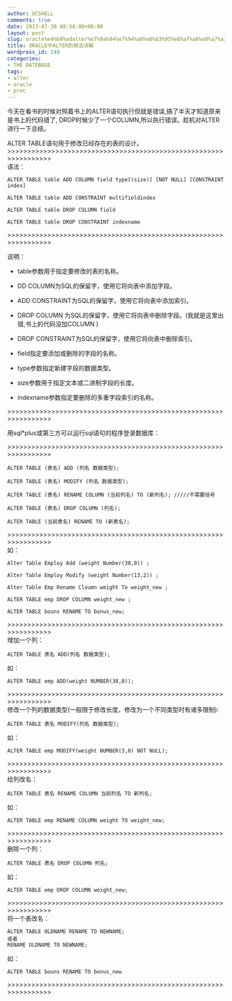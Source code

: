 ```yaml
---
author: UCSHELL
comments: true
date: 2013-07-30 08:54:00+00:00
layout: post
slug: oracle%e4%b8%adalter%e7%9a%84%e7%94%a8%e6%b3%95%e8%af%a6%e8%a7%a3
title: ORACLE中ALTER的用法详解
wordpress_id: 249
categories:
- THE DATEBASE
tags:
- alter
- oracle
- proc
---
```


今天在看书的时候对照着书上的ALTER语句执行但就是错误,搞了半天才知道原来是书上的代码错了, DROP时候少了一个COLUMN,所以执行错误。趁机对ALTER进行一下总结。   

ALTER TABLE语句用于修改已经存在的表的设计。   
\>>>>>>>>>>>>>>>>>>>>>>>>>>>>>>>>>>>>>>>>>>>>>>>>>>>>>>>>>>>>>>>>>   
语法：   

    ALTER TABLE table ADD COLUMN field type[(size)] [NOT NULL] [CONSTRAINT index]
    
    ALTER TABLE table ADD CONSTRAINT multifieldindex
    
    ALTER TABLE table DROP COLUMN field
    
    ALTER TABLE table DROP CONSTRAINT indexname

\>>>>>>>>>>>>>>>>>>>>>>>>>>>>>>>>>>>>>>>>>>>>>>>>>>>>>>>>>>>>>>>>>   

说明：   
* table参数用于指定要修改的表的名称。

* DD COLUMN为SQL的保留字，使用它将向表中添加字段。

* ADD CONSTRAINT为SQL的保留字，使用它将向表中添加索引。

* DROP COLUMN 为SQL的保留字，使用它将向表中删除字段。(我就是这里出错,书上的代码没加COLUMN )

* DROP CONSTRAINT为SQL的保留字，使用它将向表中删除索引。

* field指定要添加或删除的字段的名称。

* type参数指定新建字段的数据类型。

* size参数用于指定文本或二进制字段的长度。

* indexname参数指定要删除的多重字段索引的名称。   

\>>>>>>>>>>>>>>>>>>>>>>>>>>>>>>>>>>>>>>>>>>>>>>>>>>>>>>>>>>>>>>>>>   

用sql*plus或第三方可以运行sql语句的程序登录数据库：   

\>>>>>>>>>>>>>>>>>>>>>>>>>>>>>>>>>>>>>>>>>>>>>>>>>>>>>>>>>>>>>>>>>   

    ALTER TABLE (表名) ADD (列名 数据类型);
    
    ALTER TABLE (表名) MODIFY (列名 数据类型);
    
    ALTER TABLE (表名) RENAME COLUMN (当前列名) TO (新列名); /////不需要括号
    
    ALTER TABLE (表名) DROP COLUMN (列名);
    
    ALTER TABLE (当前表名) RENAME TO (新表名);   
\>>>>>>>>>>>>>>>>>>>>>>>>>>>>>>>>>>>>>>>>>>>>>>>>>>>>>>>>>>>>>>>>>   
如：   

    Alter Table Employ Add (weight Number(38,0)) ;
    
    Alter Table Employ Modify (weight Number(13,2)) ;
    
    Alter Table Emp Rename Cloumn weight To weight_new ;
    
    ALTER TABLE emp DROP COLUMN weight_new ;
    
    ALTER TABLE bouns RENAME TO bonus_new;   
\>>>>>>>>>>>>>>>>>>>>>>>>>>>>>>>>>>>>>>>>>>>>>>>>>>>>>>>>>>>>>>>>>   
增加一个列：   

	ALTER TABLE 表名 ADD(列名 数据类型);   
如：   

	ALTER TABLE emp ADD(weight NUMBER(38,0));   
\>>>>>>>>>>>>>>>>>>>>>>>>>>>>>>>>>>>>>>>>>>>>>>>>>>>>>>>>>>>>>>>>>   
修改一个列的数据类型(一般限于修改长度，修改为一个不同类型时有诸多限制): 

	ALTER TABLE 表名 MODIFY(列名 数据类型);   
如：   
	
    ALTER TABLE emp MODIFY(weight NUMBER(3,0) NOT NULL);   
\>>>>>>>>>>>>>>>>>>>>>>>>>>>>>>>>>>>>>>>>>>>>>>>>>>>>>>>>>>>>>>>>>   
给列改名：   

	ALTER TABLE 表名 RENAME COLUMN 当前列名 TO 新列名;   
如：   

	ALTER TABLE emp RENAME COLUMN weight TO weight_new;   
\>>>>>>>>>>>>>>>>>>>>>>>>>>>>>>>>>>>>>>>>>>>>>>>>>>>>>>>>>>>>>>>>>   
删除一个列：   
	
    ALTER TABLE 表名 DROP COLUMN 列名;   
如：   

	ALTER TABLE emp DROP COLUMN weight_new;   
\>>>>>>>>>>>>>>>>>>>>>>>>>>>>>>>>>>>>>>>>>>>>>>>>>>>>>>>>>>>>>>>>>   
将一个表改名：   
	
    ALTER TABLE OLDNAME RENAME TO NEWNAME;
	或者
    RENAME OLDNAME TO NEWNAME;   
如：   

	ALTER TABLE bouns RENAME TO bonus_new   
\>>>>>>>>>>>>>>>>>>>>>>>>>>>>>>>>>>>>>>>>>>>>>>>>>>>>>>>>>>>>>>>>>
